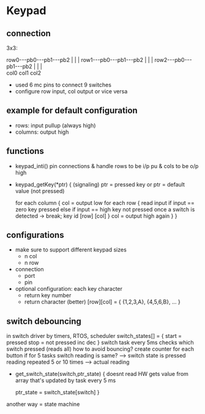 # Keypad

## connection
3x3:

row0---pb0---pb1---pb2
        |     |     |
row1---pb0---pb1---pb2
        |     |     |
row2---pb0---pb1---pb2
        |     |     |    
       col0  col1 col2

- used 6 mc pins to connect 9 switches
- configure row input, col output or vice versa

## example for default configuration
- rows: input pullup (always high)
- columns: output high 

## functions
- keypad_inti()
pin connections & handle rows to be i/p pu & cols to be o/p high
- keypad_getKey(*ptr) { (signaling)
    ptr = pressed key
    or
    ptr = default value (not pressed)

    for each column {
        col = output low
        for each row {
            read input
            if input == zero
                key pressed
            else if input == high
                key not pressed
            once a switch is detected -> break;
            key id [row] [col]
        }
        col = output high again
    }
}

## configurations 
- make sure to support different keypad sizes
    - n col
    - n row
- connection
    - port
    - pin
- optional configuration: each key character
    - return key number
    - return character (better) 
    [row][col] = {
        {1,2,3,A},
        {4,5,6,B},
        ...
    }

## switch debouncing
in switch driver
by timers, RTOS, scheduler
switch_states[] = {
    start = pressed
    stop = not pressed
    inc
    dec
}
switch task every 5ms checks which switch pressed (reads all)
how to avoid bouncing?
create counter for each button
if for 5 tasks switch reading is same?
--> switch state is pressed
reading repeated 5 or 10 times --> actual reading

- get_switch_state(switch,ptr_state) {
    doesnt read HW
    gets value from array that's updated by task every 5 ms

    ptr_state = switch_state[switch]
}

another way = state machine

## 

